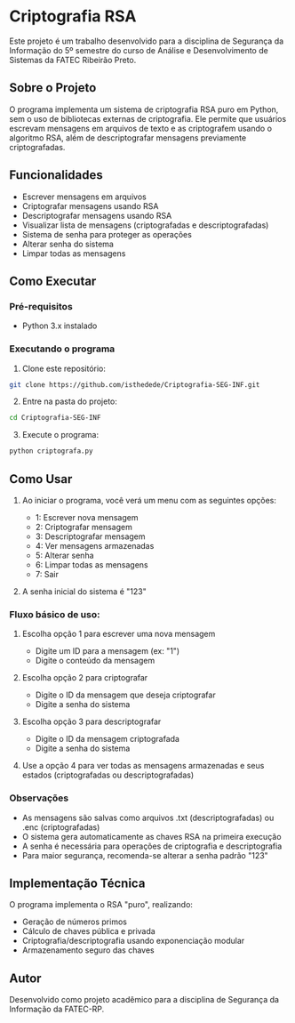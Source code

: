 # Criptografia RSA

Este projeto é um trabalho desenvolvido para a disciplina de Segurança da Informação do 5º semestre do curso de Análise e Desenvolvimento de Sistemas da FATEC Ribeirão Preto.

## Sobre o Projeto

O programa implementa um sistema de criptografia RSA puro em Python, sem o uso de bibliotecas externas de criptografia. Ele permite que usuários escrevam mensagens em arquivos de texto e as criptografem usando o algoritmo RSA, além de descriptografar mensagens previamente criptografadas.

## Funcionalidades

- Escrever mensagens em arquivos
- Criptografar mensagens usando RSA
- Descriptografar mensagens usando RSA
- Visualizar lista de mensagens (criptografadas e descriptografadas)
- Sistema de senha para proteger as operações
- Alterar senha do sistema
- Limpar todas as mensagens

## Como Executar

### Pré-requisitos
- Python 3.x instalado

### Executando o programa
1. Clone este repositório:
```bash
git clone https://github.com/isthedede/Criptografia-SEG-INF.git
```

2. Entre na pasta do projeto:
```bash
cd Criptografia-SEG-INF
```

3. Execute o programa:
```bash
python criptografa.py
```

## Como Usar

1. Ao iniciar o programa, você verá um menu com as seguintes opções:
   - 1: Escrever nova mensagem
   - 2: Criptografar mensagem
   - 3: Descriptografar mensagem
   - 4: Ver mensagens armazenadas
   - 5: Alterar senha
   - 6: Limpar todas as mensagens
   - 7: Sair

2. A senha inicial do sistema é "123"

### Fluxo básico de uso:

1. Escolha opção 1 para escrever uma nova mensagem
   - Digite um ID para a mensagem (ex: "1")
   - Digite o conteúdo da mensagem

2. Escolha opção 2 para criptografar
   - Digite o ID da mensagem que deseja criptografar
   - Digite a senha do sistema

3. Escolha opção 3 para descriptografar
   - Digite o ID da mensagem criptografada
   - Digite a senha do sistema

4. Use a opção 4 para ver todas as mensagens armazenadas e seus estados (criptografadas ou descriptografadas)

### Observações

- As mensagens são salvas como arquivos .txt (descriptografadas) ou .enc (criptografadas)
- O sistema gera automaticamente as chaves RSA na primeira execução
- A senha é necessária para operações de criptografia e descriptografia
- Para maior segurança, recomenda-se alterar a senha padrão "123"

## Implementação Técnica

O programa implementa o RSA "puro", realizando:
- Geração de números primos
- Cálculo de chaves pública e privada
- Criptografia/descriptografia usando exponenciação modular
- Armazenamento seguro das chaves

## Autor

Desenvolvido como projeto acadêmico para a disciplina de Segurança da Informação da FATEC-RP.
